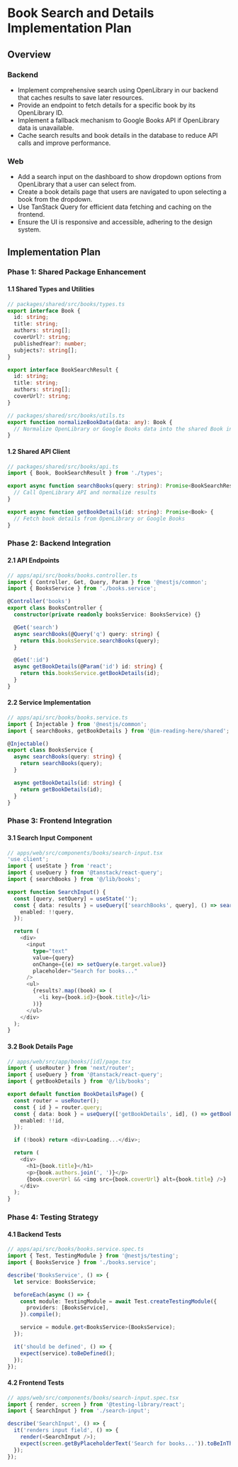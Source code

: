 # Book Search and Details Implementation Plan

## Overview

### Backend
- Implement comprehensive search using OpenLibrary in our backend that caches results to save later resources.
- Provide an endpoint to fetch details for a specific book by its OpenLibrary ID.
- Implement a fallback mechanism to Google Books API if OpenLibrary data is unavailable.
- Cache search results and book details in the database to reduce API calls and improve performance.

### Web
- Add a search input on the dashboard to show dropdown options from OpenLibrary that a user can select from.
- Create a book details page that users are navigated to upon selecting a book from the dropdown.
- Use TanStack Query for efficient data fetching and caching on the frontend.
- Ensure the UI is responsive and accessible, adhering to the design system.

## Implementation Plan

### Phase 1: Shared Package Enhancement

#### 1.1 Shared Types and Utilities
```typescript
// packages/shared/src/books/types.ts
export interface Book {
  id: string;
  title: string;
  authors: string[];
  coverUrl?: string;
  publishedYear?: number;
  subjects?: string[];
}

export interface BookSearchResult {
  id: string;
  title: string;
  authors: string[];
  coverUrl?: string;
}
```

```typescript
// packages/shared/src/books/utils.ts
export function normalizeBookData(data: any): Book {
  // Normalize OpenLibrary or Google Books data into the shared Book interface
}
```

#### 1.2 Shared API Client
```typescript
// packages/shared/src/books/api.ts
import { Book, BookSearchResult } from './types';

export async function searchBooks(query: string): Promise<BookSearchResult[]> {
  // Call OpenLibrary API and normalize results
}

export async function getBookDetails(id: string): Promise<Book> {
  // Fetch book details from OpenLibrary or Google Books
}
```

### Phase 2: Backend Integration

#### 2.1 API Endpoints
```typescript
// apps/api/src/books/books.controller.ts
import { Controller, Get, Query, Param } from '@nestjs/common';
import { BooksService } from './books.service';

@Controller('books')
export class BooksController {
  constructor(private readonly booksService: BooksService) {}

  @Get('search')
  async searchBooks(@Query('q') query: string) {
    return this.booksService.searchBooks(query);
  }

  @Get(':id')
  async getBookDetails(@Param('id') id: string) {
    return this.booksService.getBookDetails(id);
  }
}
```

#### 2.2 Service Implementation
```typescript
// apps/api/src/books/books.service.ts
import { Injectable } from '@nestjs/common';
import { searchBooks, getBookDetails } from '@im-reading-here/shared';

@Injectable()
export class BooksService {
  async searchBooks(query: string) {
    return searchBooks(query);
  }

  async getBookDetails(id: string) {
    return getBookDetails(id);
  }
}
```

### Phase 3: Frontend Integration

#### 3.1 Search Input Component
```typescript
// apps/web/src/components/books/search-input.tsx
'use client';
import { useState } from 'react';
import { useQuery } from '@tanstack/react-query';
import { searchBooks } from '@/lib/books';

export function SearchInput() {
  const [query, setQuery] = useState('');
  const { data: results } = useQuery(['searchBooks', query], () => searchBooks(query), {
    enabled: !!query,
  });

  return (
    <div>
      <input
        type="text"
        value={query}
        onChange={(e) => setQuery(e.target.value)}
        placeholder="Search for books..."
      />
      <ul>
        {results?.map((book) => (
          <li key={book.id}>{book.title}</li>
        ))}
      </ul>
    </div>
  );
}
```

#### 3.2 Book Details Page
```typescript
// apps/web/src/app/books/[id]/page.tsx
import { useRouter } from 'next/router';
import { useQuery } from '@tanstack/react-query';
import { getBookDetails } from '@/lib/books';

export default function BookDetailsPage() {
  const router = useRouter();
  const { id } = router.query;
  const { data: book } = useQuery(['getBookDetails', id], () => getBookDetails(id), {
    enabled: !!id,
  });

  if (!book) return <div>Loading...</div>;

  return (
    <div>
      <h1>{book.title}</h1>
      <p>{book.authors.join(', ')}</p>
      {book.coverUrl && <img src={book.coverUrl} alt={book.title} />}
    </div>
  );
}
```

### Phase 4: Testing Strategy

#### 4.1 Backend Tests
```typescript
// apps/api/src/books/books.service.spec.ts
import { Test, TestingModule } from '@nestjs/testing';
import { BooksService } from './books.service';

describe('BooksService', () => {
  let service: BooksService;

  beforeEach(async () => {
    const module: TestingModule = await Test.createTestingModule({
      providers: [BooksService],
    }).compile();

    service = module.get<BooksService>(BooksService);
  });

  it('should be defined', () => {
    expect(service).toBeDefined();
  });
});
```

#### 4.2 Frontend Tests
```typescript
// apps/web/src/components/books/search-input.spec.tsx
import { render, screen } from '@testing-library/react';
import { SearchInput } from './search-input';

describe('SearchInput', () => {
  it('renders input field', () => {
    render(<SearchInput />);
    expect(screen.getByPlaceholderText('Search for books...')).toBeInTheDocument();
  });
});
```
